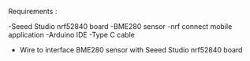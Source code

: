 Requirements :

-Seeed Studio nrf52840 board
-BME280 sensor
-nrf connect mobile application
-Arduino IDE
-Type C cable 
- Wire to interface BME280 sensor with Seeed Studio nrf52840 board

